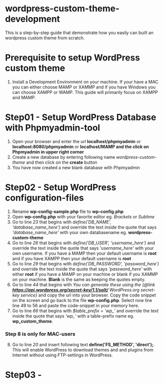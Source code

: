 # wordpress-custom-theme-development
This is a step-by-step guide that demonstrate how you easily can built an wordpress custom theme from scratch.

# Prerequisite to setup WordPress custom theme
1. Install a Development Environment on your machine. If your have a MAC you can either choose MAMP or XAMMP and if you have Windows you can choose XAMPP or WAMP. This guide will primarily focus on XAMPP and MAMP.

# Step01 - Setup WordPress Database with Phpmyadmin-tool
1. Open your browser and enter the _url_ **localhost/phpmyadmin** or **localhost:8080/phpmyadmin** or **localhost/MAMP and the click on Phpmyadmin in upper right corner**
2. Create a new database by entering following name _wordpress-custom-theme_ and then click on the **create** button
3. You have now created a new blank database with Phpmyadmin

# Step02 - Setup WordPress configuration-files
1. Rename **wp-config-sample.php** file to **wp-config.php**
2. Open **wp-config.php** with your favorite editor eg. *Brackets* or *Sublime*
3. Go to line *23* that begins with _define('DB_NAME', 'database_name_here')_ and override the text inside the quote that says _'database_name_here'_ with your own databasename eg. **wordpress-custom-theme**
4. Go to line *26* that begins with _define('DB_USER', 'username_here')_ and override the text inside the quote that says _'username_here'_ with your own username. If you have a MAMP then your default username is **root** and if you have XAMPP then your default username is **root**
5. Go to line *29* that begins with _define('DB_PASSWORD', 'password_here')_ and override the text inside the quote that says _'password_here'_ with either **root** if you have a MAMP on your machine or blank if you XAMMP on your machine. **Blank** is the same as keeping the quotes empty.
6. Go to line *44* that begins with *You can generate these using the {@link **https://api.wordpress.org/secret-key/1.1/salt/** WordPress.org secret-key service}* and copy the url into your browser. Copy the code snippet on the screen and go back to the file **wp-config.php**. Select now line line  49 to 56 and paste the code-snippet in your memory here.
7. Go to line *66* that begins with _$table_prefix  = 'wp\_'_ and override the text inside the quote that says _'wp\_'_ with a table-prefix name eg. **wp_custom_theme**.
### Step 8 is only for MAC-users 
8. Go to line *20* and insert following text **define('FS_METHOD', 'direct');**. This will enable WordPress to download themes and and plugins from Internet without using FTP-settings in WordPress.

# Step03  - 
